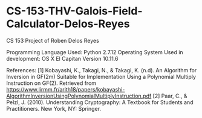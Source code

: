 # CS-153-THV-Galois-Field-Calculator-Delos-Reyes
CS 153 Project of Roben Delos Reyes

Programming Language Used: Python 2.7.12
Operating System Used in development: OS X El Capitan Version 10.11.6

References:
[1] Kobayashi, K., Takagi, N., & Takagi, K. (n.d). An Algorithm for Inversion in GF(2m) Suitable for Implementation Using a Polynomial Multiply Instruction on GF(2). Retrieved from https://www.lirmm.fr/arith18/papers/kobayashi-AlgorithmInversionUsingPolynomialMultiplyInstruction.pdf
[2] Paar, C., & Pelzl, J. (2010). Understanding Cryptography: A Textbook for Students and Practitioners.
New York, NY: Springer.
